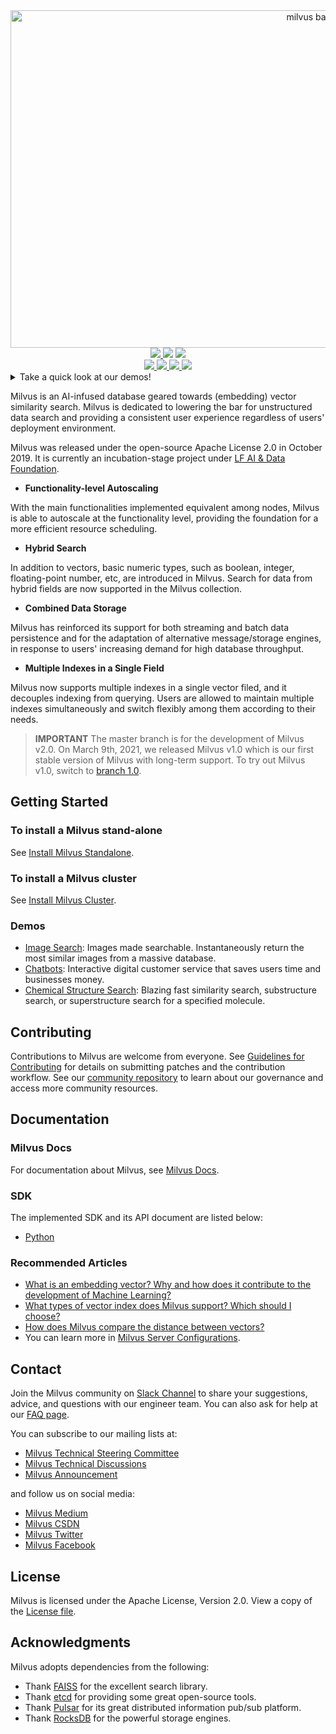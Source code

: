 <center>
<img src="https://zillizstorage.blob.core.windows.net/zilliz-assets/zilliz-assets/assets/small_v2_0_readme_33ea8d0e66.jpg" alt="milvus banner"width="960" height="540">
</center>





<center>
  <a href="https://join.slack.com/t/milvusio/shared_invite/zt-e0u4qu3k-bI2GDNys3ZqX1YCJ9OM~GQ">
        <img src="https://img.shields.io/badge/Join-Slack-orange" />
  </a>
        <img src="https://img.shields.io/github/license/milvus-io/milvus" />
        <img src="https://img.shields.io/docker/pulls/milvusdb/milvus" />
</center>


<center>
  <a href="http://internal.zilliz.com:18080/jenkins/job/milvus-ci/job/master/">
        <img src="http://internal.zilliz.com:18080/jenkins/job/milvus-ci/job/master/badge/icon" />
  </a>
  <a href="https://bestpractices.coreinfrastructure.org/projects/3563">
        <img src="https://bestpractices.coreinfrastructure.org/projects/3563/badge" />
  </a>
  <a href="https://codecov.io/gh/milvus-io/milvus">
        <img src="https://codecov.io/gh/milvus-io/milvus/branch/master/graph/badge.svg" />
  </a>
  <a href="https://app.codacy.com/gh/milvus-io/milvus?utm_source=github.com&utm_medium=referral&utm_content=milvus-io/milvus&utm_campaign=Badge_Grade_Dashboard">
        <img src="https://api.codacy.com/project/badge/Grade/c4bb2ccfb51b47f99e43bfd1705edd95" />
  </a>
</center>




<details>
<summary>Take a quick look at our demos!</summary>
  <table>
  <tr>
    <td width="30%">
      <a href="https://zilliz.com/solutions">
        <img src="https://zillizstorage.blob.core.windows.net/zilliz-assets/zilliz-assets/assets/image_search_59a64e4f22.gif" />
      </a>
    </td>
    <td width="30%">
<a href="https://zilliz.com/solutions">
<img src="https://zillizstorage.blob.core.windows.net/zilliz-assets/zilliz-assets/assets/qa_df5ee7bd83.gif" />
</a>
    </td>
    <td width="30%">
<a href="https://zilliz.com/solutions">
<img src="https://zillizstorage.blob.core.windows.net/zilliz-assets/zilliz-assets/assets/mole_search_76f8340572.gif" />
</a>
    </td>
  </tr>
  <tr>
    <th>
      <a href="https://zilliz.com/solutions">Image search</a>
    </th>
    <th>
      <a href="https://zilliz.com/solutions">Chatbots</a>
    </th>
    <th>
      <a href="https://zilliz.com/solutions">Chemical structure search</a>
    </th>
  </tr>
</table>
</details>


Milvus is an AI-infused database geared towards (embedding) vector similarity search. Milvus is dedicated to lowering the bar for unstructured data search and providing a consistent user experience regardless of users' deployment environment. 

Milvus was released under the open-source Apache License 2.0 in October 2019. It is currently an incubation-stage project under [LF AI & Data Foundation](https://lfaidata.foundation/). 

- **Functionality-level Autoscaling**

With the main functionalities implemented equivalent among nodes, Milvus is able to autoscale at the functionality level, providing the foundation for a more efficient resource scheduling. 

- **Hybrid Search**

In addition to vectors, basic numeric types, such as boolean, integer, floating-point number, etc, are introduced in Milvus. Search for data from hybrid fields are now supported in the Milvus collection.

- **Combined Data Storage**

Milvus has reinforced its support for both streaming and batch data persistence and for the adaptation of alternative message/storage engines, in response to users' increasing demand for high database throughput.

- **Multiple Indexes in a Single Field**

Milvus now supports multiple indexes in a single vector filed, and it decouples indexing from querying. Users are allowed to maintain multiple indexes simultaneously and switch flexibly among them according to their needs.

> **IMPORTANT** The master branch is for the development of Milvus v2.0. On March 9th, 2021, we released Milvus v1.0 which is our first stable version of Milvus with long-term support. To try out Milvus v1.0, switch to [branch 1.0](https://github.com/milvus-io/milvus/tree/1.0).

## Getting Started

### To install a Milvus stand-alone

See [Install Milvus Standalone]().

### To install a Milvus cluster

See [Install Milvus Cluster]().

### Demos

- [Image Search](https://zilliz.com/milvus-demos): Images made searchable. Instantaneously return the most similar images from a massive database.
- [Chatbots](https://zilliz.com/milvus-demos): Interactive digital customer service that saves users time and businesses money.
- [Chemical Structure Search](https://zilliz.com/milvus-demos): Blazing fast similarity search, substructure search, or superstructure search for a specified molecule.

## Contributing

Contributions to Milvus are welcome from everyone. See [Guidelines for Contributing](https://github.com/milvus-io/milvus/blob/master/CONTRIBUTING.md) for details on submitting patches and the contribution workflow. See our [community repository](https://github.com/milvus-io/community) to learn about our governance and access more community resources.

## Documentation

### Milvus Docs

For documentation about Milvus, see [Milvus Docs](https://milvus.io/docs/overview.md).

### SDK

The implemented SDK and its API document are listed below:

- [Python](https://github.com/milvus-io/pymilvus/tree/1.x)

### Recommended Articles

- [What is an embedding vector? Why and how does it contribute to the development of Machine Learning?](https://milvus.io/docs/v1.0.0/vector.md)
- [What types of vector index does Milvus support? Which should I choose?](https://milvus.io/docs/v1.0.0/index.md)
- [How does Milvus compare the distance between vectors?](https://milvus.io/docs/v1.0.0/metric.md)
- You can learn more in [Milvus Server Configurations](https://milvus.io/docs/v1.0.0/milvus_config.md).

## Contact

Join the Milvus community on [Slack Channel](https://join.slack.com/t/milvusio/shared_invite/zt-e0u4qu3k-bI2GDNys3ZqX1YCJ9OM~GQ) to share your suggestions, advice, and questions with our engineer team. You can also ask for help at our [FAQ page](https://milvus.io/docs/v1.0.0/performance_faq.md).

You can subscribe to our mailing lists at:

- [Milvus Technical Steering Committee](https://lists.lfai.foundation/g/milvus-tsc)
- [Milvus Technical Discussions](https://lists.lfai.foundation/g/milvus-technical-discuss)
- [Milvus Announcement](https://lists.lfai.foundation/g/milvus-announce)

and follow us on social media:

- [Milvus Medium](https://medium.com/@milvusio)
- [Milvus CSDN](https://zilliz.blog.csdn.net/)
- [Milvus Twitter](https://twitter.com/milvusio)
- [Milvus Facebook](https://www.facebook.com/io.milvus.5)

## License

Milvus is licensed under the Apache License, Version 2.0. View a copy of the [License file](https://github.com/milvus-io/milvus/blob/master/LICENSE).

## Acknowledgments

Milvus adopts dependencies from the following:

- Thank [FAISS](https://github.com/facebookresearch/faiss) for the excellent search library.
- Thank [etcd](https://github.com/coreos/etcd) for providing some great open-source tools.
- Thank [Pulsar](https://github.com/apache/pulsar) for its great distributed information pub/sub platform.
- Thank [RocksDB](https://github.com/facebook/rocksdb) for the powerful storage engines.

